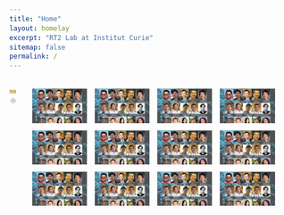 ```yaml
---
title: "Home"
layout: homelay
excerpt: "RT2 Lab at Institut Curie"
sitemap: false
permalink: /
---
```


<div style="display: flex; flex-direction: row;">
  <div class="left" style="flex-basis: 20%;">
    
<p align="center"> 
<img src="images/logo/bbb_logo_yl_xl_v1.jpg" alt="logo example 2" >
<img src="images/logo/screen_shot_2018-02-19_at_10.50.36_am_0.png" alt="logo example 3" style="width:75%; height:75%" >
</p>

  </div>
  
  <div>

<p align="center"> 
<img src="images/slider/flyer_v9.jpg" style="width:20%; height:20%; padding: 5px;">
<img src="images/slider/flyer_v9.jpg" style="width:20%; height:20%; padding: 5px;">
<img src="images/slider/flyer_v9.jpg" style="width:20%; height:20%; padding: 5px;">
<img src="images/slider/flyer_v9.jpg" style="width:20%; height:20%; padding: 5px;">
<img src="images/slider/flyer_v9.jpg" style="width:20%; height:20%; padding: 5px;">
<img src="images/slider/flyer_v9.jpg" style="width:20%; height:20%; padding: 5px;">
<img src="images/slider/flyer_v9.jpg" style="width:20%; height:20%; padding: 5px;">
<img src="images/slider/flyer_v9.jpg" style="width:20%; height:20%; padding: 5px;">
<img src="images/slider/flyer_v9.jpg" style="width:20%; height:20%; padding: 5px;">
<img src="images/slider/flyer_v9.jpg" style="width:20%; height:20%; padding: 5px;">
<img src="images/slider/flyer_v9.jpg" style="width:20%; height:20%; padding: 5px;">
<img src="images/slider/flyer_v9.jpg" style="width:20%; height:20%; padding: 5px;">
</p> 

</div>

</div>
